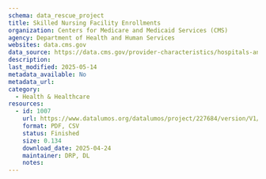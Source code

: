 ```yaml
---
schema: data_rescue_project 
title: Skilled Nursing Facility Enrollments
organization: Centers for Medicare and Medicaid Services (CMS)
agency: Department of Health and Human Services
websites: data.cms.gov
data_source: https://data.cms.gov/provider-characteristics/hospitals-and-other-facilities/skilled-nursing-facility-enrollments
description: 
last_modified: 2025-05-14
metadata_available: No
metadata_url: 
category:
  - Health & Healthcare 
resources:
  - id: 1007
    url: https://www.datalumos.org/datalumos/project/227684/version/V1/view
    format: PDF, CSV
    status: Finished
    size: 0.134
    download_date: 2025-04-24
    maintainer: DRP, DL
    notes: 
---
```

